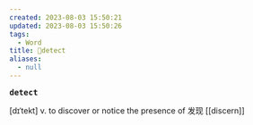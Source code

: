 ```yaml
---
created: 2023-08-03 15:50:21
updated: 2023-08-03 15:50:26
tags:
  - Word
title: 📖detect
aliases:
  - null
---
```


<pre><strong>detect</strong></pre>
[dɪˈtekt]
v. to discover or notice the presence of 发现
[[discern]]
